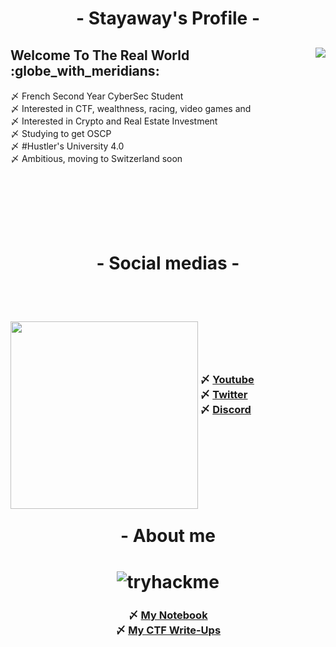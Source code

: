 <body>
    <center>
        <h1 align="center"> - Stayaway's Profile - </h1>
        <div align="left">
            <img src='https://lanyard.cnrad.dev/api/280138655081955339' align="right">
            <h3>
                <h2> Welcome To The Real World :globe_with_meridians:  </h2>
                〆 French Second Year CyberSec Student <br>
                〆 Interested in CTF, wealthness, racing, video games and <br>
                〆 Interested in Crypto and Real Estate Investment <br>
                〆 Studying to get OSCP <br>
                〆 #Hustler's University 4.0 <br>
                〆 Ambitious, moving to Switzerland soon
            </h3>
        </div><br><br><br><br><br><br>
      <h1 align="center"> - Social medias - </h1>
      <br><br>
      <div align="left">
                <h3>
                <img src='https://upload.wikimedia.org/wikipedia/commons/7/7c/Aftermath_of_Seattle_fire_of_June_6%2C_1889%2C_showing_bread_line_leading_to_tent_of_Tacoma_Relief_Bureau_%28CURTIS_533%29.jpeg'
                    align="left" weight="300" height="300">
                    <br><br><br><br>
                〆 <a href='https://www.youtube.com/channel/UCOStly82OMp-t_FfBvgI-ew'>Youtube</a>  <br>
                〆 <a href='https://twitter.com/stayaway1992'>Twitter</a> <br>
                〆 <a href='https://discord.gg/qa3S7qdbB6'>Discord</a> <br>
              </h3>
      </div>
      <br><br><br><br><br><br><br>
      <h1 align="center"> - About me <h1>
      <img src="https://cdn.discordapp.com/attachments/691611420860743711/1140014413974351962/Frozzinours.png" alt="tryhackme"> <br>
        <h3>
         〆 <a href='https://kalix.gitbook.io/kalix/'> My Notebook </a> <br>
         〆 <a href='https://kalix.gitbook.io/kalixou/'> My CTF Write-Ups </a> <br>
        </h3>
    </center>
</body>
